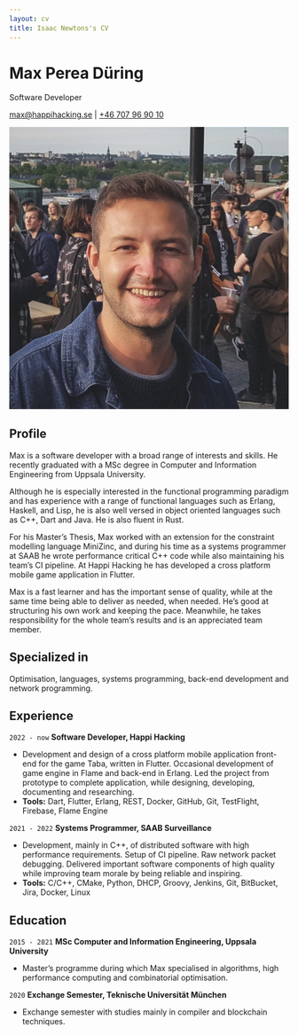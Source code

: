 ```yaml
---
layout: cv
title: Isaac Newtons's CV
---
```

# Max Perea Düring
Software Developer

<div id="webaddress">
<a href="max@happihacking.se">max@happihacking.se</a>
| <a href="http://en.wikipedia.org/wiki/Isaac_Newton">+46 707 96 90 10</a>
</div>

![Max](img/max.jpg "Max")

## Profile

Max is a software developer with a broad range of interests and
skills. He recently graduated with a MSc degree in Computer and
Information Engineering from Uppsala University.

Although he is especially interested in the functional programming
paradigm and has experience with a range of functional languages such
as Erlang, Haskell, and Lisp, he is also well versed in object
oriented languages
such as C++, Dart and Java. He is also fluent in Rust.  

For his Master’s Thesis, Max worked with an extension for the
constraint modelling language MiniZinc, and during his time as a
systems programmer at SAAB he wrote performance critical C++ code
while also maintaining his team’s CI pipeline. At Happi Hacking he has
developed
a cross platform mobile game application in Flutter.  

Max is a fast learner and has the important sense of quality, while at
the same time being able to deliver as needed, when needed. He’s good
at structuring his own work and keeping the pace. Meanwhile, he takes
responsibility for the whole team’s results and is an appreciated team
member.

## Specialized in

Optimisation, languages, systems programming, back-end development and
network programming.


## Experience

`2022 - now`
__Software Developer, Happi Hacking__

- Development and design of a cross platform mobile application
  front-end for the game Taba, written in Flutter. Occasional
  development of game engine in Flame and back-end in Erlang. Led the
  project from prototype to complete application, while designing,
  developing, documenting and researching.
- __Tools:__ Dart, Flutter, Erlang, REST, Docker, GitHub, Git, TestFlight,
  Firebase, Flame Engine

`2021 - 2022`
__Systems Programmer, SAAB Surveillance__

- Development, mainly in C++, of distributed software with high
  performance requirements. Setup of CI pipeline. Raw network packet
  debugging. Delivered important software components of high quality
  while improving team morale by being reliable and inspiring.
- __Tools:__ C/C++, CMake, Python, DHCP, Groovy, Jenkins, Git, BitBucket,
  Jira, Docker, Linux



## Education

`2015 - 2021`
__MSc Computer and Information Engineering, Uppsala University__

- Master’s programme during which Max specialised in algorithms, high
  performance computing and combinatorial optimisation.

`2020`
__Exchange Semester, Teknische Universität München__

- Exchange semester with studies mainly in compiler and blockchain
  techniques.

<!-- ### Footer

Last updated: January 2023 -->


